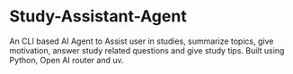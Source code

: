 # Study-Assistant-Agent
An CLI based AI Agent to Assist user in studies, summarize topics, give motivation, answer study related questions and give study tips. Built using Python, Open AI router and uv.
